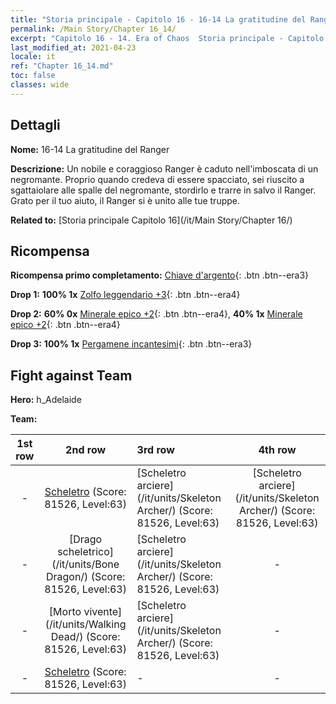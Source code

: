 ```yaml
---
title: "Storia principale - Capitolo 16 - 16-14 La gratitudine del Ranger"
permalink: /Main Story/Chapter 16_14/
excerpt: "Capitolo 16 - 14. Era of Chaos  Storia principale - Capitolo 16_14. 16-14 La gratitudine del Ranger"
last_modified_at: 2021-04-23
locale: it
ref: "Chapter 16_14.md"
toc: false
classes: wide
---
```


## Dettagli

 **Nome:** 16-14 La gratitudine del Ranger

 **Descrizione:** Un nobile e coraggioso Ranger è caduto nell'imboscata di un negromante. Proprio quando credeva di essere spacciato, sei riuscito a sgattaiolare alle spalle del negromante, stordirlo e trarre in salvo il Ranger. Grato per il tuo aiuto, il Ranger si è unito alle tue truppe.

 **Related to:** [Storia principale Capitolo 16](/it/Main Story/Chapter 16/)

## Ricompensa

 **Ricompensa primo completamento:** [Chiave d'argento](/ItemsIT/con_693/){: .btn .btn--era3}

 **Drop 1:** **100% 1x** [Zolfo leggendario +3](/ItemsIT/mat_57/){: .btn .btn--era4}

 **Drop 2:** **60% 0x** [Minerale epico +2](/ItemsIT/mat_47/){: .btn .btn--era4}, **40% 1x** [Minerale epico +2](/ItemsIT/mat_47/){: .btn .btn--era4}

 **Drop 3:** **100% 1x** [Pergamene incantesimi](/ItemsIT/con_694/){: .btn .btn--era3}


## Fight against Team
 **Hero:** h_Adelaide

 **Team:**


  | 1st row | 2nd row | 3rd row | 4th row |
  |:----:|:----:|:----|:----:|
  | - | [Scheletro](/it/units/Skeleton/) (Score: 81526, Level:63)  | [Scheletro arciere](/it/units/Skeleton Archer/) (Score: 81526, Level:63)  | [Scheletro arciere](/it/units/Skeleton Archer/) (Score: 81526, Level:63)  |
  | - | [Drago scheletrico](/it/units/Bone Dragon/) (Score: 81526, Level:63)  | [Scheletro arciere](/it/units/Skeleton Archer/) (Score: 81526, Level:63)  | - |
  | - | [Morto vivente](/it/units/Walking Dead/) (Score: 81526, Level:63)  | [Scheletro arciere](/it/units/Skeleton Archer/) (Score: 81526, Level:63)  | - |
  | - | [Scheletro](/it/units/Skeleton/) (Score: 81526, Level:63)  | - | - |


